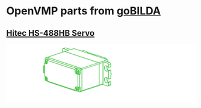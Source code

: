 # OpenVMP parts from [goBILDA](https://www.gobilda.com/)
## [Hitec HS-488HB Servo](https://www.gobilda.com/hitec-hs-488hb-servo/)

[<img alt='Hitec HS-488HB Servo' src='https://github.com/openvmp/openvmp-models/blob/main/generated_files/parts/gobilda/motion-servo-hs-488hb.png'/>](https://github.com/openvmp/openvmp-models/blob/main/generated_files/parts/gobilda/motion-servo-hs-488hb.stl)

